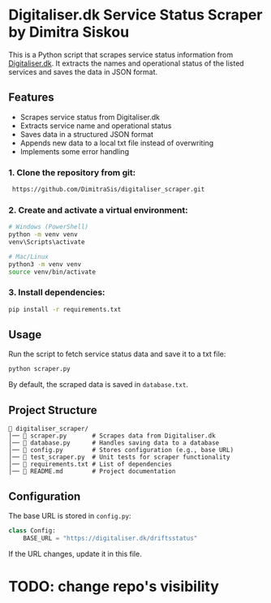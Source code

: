 # Digitaliser.dk Service Status Scraper by Dimitra Siskou

This is a Python script that scrapes service status information from [Digitaliser.dk](https://digitaliser.dk/driftsstatus). It extracts the names and operational status of the listed services and saves the data in JSON format.

## Features
- Scrapes service status from Digitaliser.dk
- Extracts service name and operational status
- Saves data in a structured JSON format
- Appends new data to a local txt file instead of overwriting
- Implements some error handling


### 1. Clone the repository from git:
```bash
 https://github.com/DimitraSis/digitaliser_scraper.git

```

### 2. Create and activate a virtual environment:
```bash
# Windows (PowerShell)
python -m venv venv
venv\Scripts\activate

# Mac/Linux
python3 -m venv venv
source venv/bin/activate
```

### 3. Install dependencies:
```bash
pip install -r requirements.txt
```

## Usage

Run the script to fetch service status data and save it to a txt file:
```bash
python scraper.py
```

By default, the scraped data is saved in `database.txt`.

## Project Structure
```
📂 digitaliser_scraper/
│── 📄 scraper.py       # Scrapes data from Digitaliser.dk
│── 📄 database.py      # Handles saving data to a database
│── 📄 config.py        # Stores configuration (e.g., base URL)
│── 📄 test_scraper.py  # Unit tests for scraper functionality
│── 📄 requirements.txt # List of dependencies
│── 📄 README.md        # Project documentation
```

## Configuration

The base URL is stored in `config.py`:
```python
class Config:
    BASE_URL = "https://digitaliser.dk/driftsstatus"
```
If the URL changes, update it in this file.

# TODO: change repo's visibility
